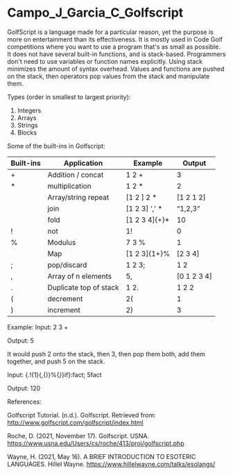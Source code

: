 # Campo_J_Garcia_C_Golfscript

GolfScript is a language made for a particular reason, yet the purpose is more on entertainment than its effectiveness. It is mostly used in Code Golf competitions where you want to use a program that's as small as possible. It does not have several built-in functions, and is stack-based. Programmers don't need to use variables or function names explicitly. Using stack minimizes the amount of syntax overhead. Values and functions are pushed on the stack, then operators pop values from the stack and manipulate them.

Types (order in smallest to largest priority):
1. Integers
2. Arrays
3. Strings
4. Blocks

Some of the built-ins in Golfscript:


|Built-ins |Application |Example|Output|
|----------|------------|-------|------|
|+ |Addition / concat|1 2 +|3|
|* | multiplication |1 2 * |2 |
| |Array/string repeat |[1 2 ] 2 * | [1 2 1 2] |
| |join | [1 2 3] ‘,’ * | “1,2,3”|
| |fold | [1 2 3 4]{+}* | 10 |
|! | not |1! |0 |
|% |Modulus |7 3 %| 1|
| | Map | [1 2 3]{1+}% | [2 3 4] |
|; |pop/discard |1 2 3; |1 2 |
|,| Array of n elements | 5, | [0 1 2 3 4] |
|. |Duplicate top of stack |1 2. |1 2 2 |
|(|decrement |2( | 1 |
|)|increment | 2) | 3 |

Example:
Input: 2 3 +

Output: 5

It would push 2 onto the stack, then 3, then pop them both, add them together, and push 5 on the stack. 

Input: {.!{1}{,{)}%{*}*}if}:fact;
       5fact

Output: 120


References:

Golfscript Tutorial. (n.d.).  Golfscript. Retrieved from: http://www.golfscript.com/golfscript/index.html

Roche, D. (2021, November 17).  Golfscript. USNA. https://www.usna.edu/Users/cs/roche/413/proj/golfscript.php

Wayne, H. (2021, May 16).  A BRIEF INTRODUCTION TO ESOTERIC LANGUAGES. Hillel Wayne. https://www.hillelwayne.com/talks/esolangs/











